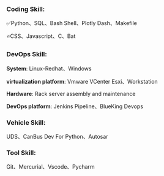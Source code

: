 <!--## Hi there 👋-->

<!--
**luojiaaoo/luojiaaoo** is a ✨ _special_ ✨ repository because its `README.md` (this file) appears on your GitHub profile.

Here are some ideas to get you started:

- 🔭 I’m currently working on ...
- 🌱 I’m currently learning ...
- 👯 I’m looking to collaborate on ...
- 🤔 I’m looking for help with ...
- 💬 Ask me about ...
- 📫 How to reach me: ...
- 😄 Pronouns: ...
- ⚡ Fun fact: ...
-->

### Coding Skill:

✅️Python、SQL、Bash Shell、Plotly Dash、Makefile

⭐CSS、Javascript、C、Bat

### DevOps Skill:

**System**: Linux-Redhat、Windows

**virtualization platform**: Vmware VCenter Esxi、Workstation

**Hardware**: Rack server assembly and maintenance

**DevOps platform**: Jenkins Pipeline、BlueKing Devops

### Vehicle Skill:

UDS、CanBus Dev For Python、Autosar

### Tool Skill:

Git、Mercurial、Vscode、Pycharm
